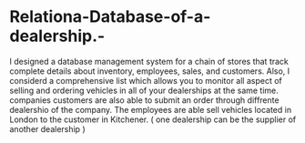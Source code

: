 # Relationa-Database-of-a-dealership.-
I designed a database management system for a  chain of stores that track complete details about inventory, employees, sales, and customers. Also, I considerd a comprehensive list which allows you to monitor all aspect of selling and ordering vehicles in all of your dealerships at the same time. companies customers are also able to submit an order through diffrente dealershio of the company. The employees are able sell vehicles located in London to the customer in Kitchener. ( one dealership can be the supplier of another dealership )
